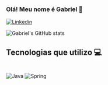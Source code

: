 ### Olá! Meu nome é Gabriel 👋

[![Linkedin](https://img.shields.io/badge/LinkedIn-0077B5?style=for-the-badge&logo=linkedin&logoColor=white)](linkedin.com/in/gabriel-quintino-porto-366690159)

![Gabriel's GitHub stats](https://github-readme-stats.vercel.app/api?username=gabrielqporto&show_icons=true&theme=dark)

## Tecnologias que utilizo 💻
<div style="display: inline_block"><br/>
  <img align="center" alt="Java" src="https://img.shields.io/badge/Java-ED8B00?style=for-the-badge&logo=openjdk&logoColor=white"/>
  <img align="center" alt="Spring" src="https://img.shields.io/badge/Spring-6DB33F?style=for-the-badge&logo=spring&logoColor=white"/>
</div><br/>



